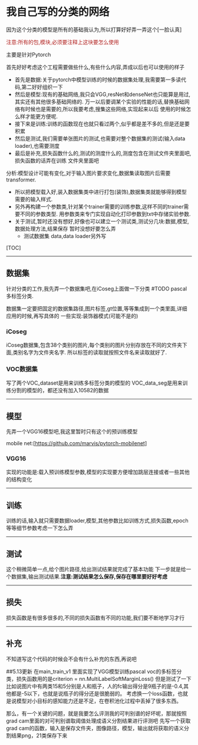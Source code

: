 # 我自己写的分类的网络

因为这个分类的模型是所有的基础我认为,所以打算好好弄一弄这个[一脸认真]

<font color="B2222">注意:所有的包,模块,必须要注释上这块要怎么使用</font>

主要是针对Pytorch

首先好好考虑这个工程需要做些什么,有些什么内容,弄成以后也可以使用的样子

 - 首先是数据:关于pytorch中模型训练的时候的数据集处理,我需要第一多读代码,第二好好组织一下
 - 然后是模型:现有的基础网络,我只会VGG,resNet和denseNet也只能算是用过,其实还有其他很多基础网络的.
 万一以后要调某个实验的性能的话,替换基础网络有时候也是需要的,所以我要考虑,搜集这些网络,实现起来以后
 使用的时候怎么样才能更方便呢.
 - 接下来是训练:训练的函数现在也就只看过两个,似乎都是差不多的,但是还是要积累
 - 然后是测试,我们需要单张图片的测试,也需要对整个数据集的测试(输入data loader),也需要测度
 - 最后是补充,损失函数什么的,测试的测度什么的,测度包含在测试文件夹里面吧,损失函数的话弄在训练
 文件夹里面吧
 
 分析:模型设计可能有变化,对于输入图片要求变化,数据集读取图片后需要transformer.
  - 所以把模型载入好,装入数据集类中进行打包(装饰),数据集类就能够得到模型需要的输入样式.
  - 另外再构建一个参数类,针对某个trainer需要的训练参数,这样不同的trainer需要不同的参数类型.
用参数类来专门实现自动化打印参数到txt中存储实验参数.
  - 关于测试,暂时还没有想好,好像也可以建立一个测试类,测试分几块:数据,模型,数据处理方法,结果保存
  暂时没想好要怎么弄
      - 测试数据集 data,data loader另外写

[TOC]

---
 
## 数据集

针对分类的工作,我先弄一个数据集吧,在iCoseg上面做一下分类 #TODO pascal多标签分类.

数据集一定要把固定的数据集路径,图片标签,gt位置,等等集成到一个类里面,详细应用的时候,再写具体的
一些实现:装饰器模式(可能不是的)


### iCoseg

iCoseg数据集,包含38个类别的图片,每个类别的图片分别存放在不同的文件夹下面,类别名字为文件夹名字.
所以标签的读取就按照文件名来读取就好了.

### VOC数据集
写了两个VOC_dataset是用来训练多标签分类的模型的
VOC_data_seg是用来训练分割的模型的，都还没有加入10582的数据

---
## 模型

先弄一个VGG16模型吧,我这里暂时只有这个的预训练模型

mobile net:[https://github.com/marvis/pytorch-mobilenet]

### VGG16
实现的功能是:载入预训练模型参数,模型的实现要方便增加跳层连接或者一些其他的结构变化

---
## 训练

训练的话,输入就只需要数据loader,模型,其他参数比如训练方式,损失函数,epoch等等细节参数考虑一下怎么弄

---
## 测试

这个稍微简单一点,给个图片路径,给出测试结果就完成了基本功能
下一步就是给一个数据集,输出测试结果.**注意:测试结果怎么保存,保存在哪里要好好考虑**


---
## 损失

损失函数是有很多很多的,不同的损失函数有不同的功能,我们要不断地学习才行

---
## 补充

不知道写这个代码的时候会不会有什么补充的东西,再说吧

##5.13更新
在main_train_v1 里面实现了VGG模型训练pascal voc的多标签分类，损失函数用的是criterion = nn.MultiLabelSoftMarginLoss()
但是测试了一下比如说图片中有两类15和5分别是人和瓶子，人的fc输出得分是9瓶子的是-0.4,其他都是-5以下，也就是说瓶子的得分还是很脆弱的。
考虑换一个loss函数，也就是说模型对小目标的感知能力还是不足，在卷积池化过程中丢掉了很多东西。

那么，有一个关键的问题，就是我要怎么评测我的可判别谱的好坏呢，那就按照grad cam里面的对可判别谱取阈值处理成语义分割结果进行评测吧
先写一个获取grad cam的函数，输入是保存文件夹，图像路径，模型，输出就将获取的语义分割结果png，21类保存下来
